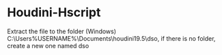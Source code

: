 # Houdini-Hscript
Extract the file to the folder (Windows) C:\Users\%USERNAME%\Documents\houdini19.5\dso, if there is no folder, create a new one named dso
